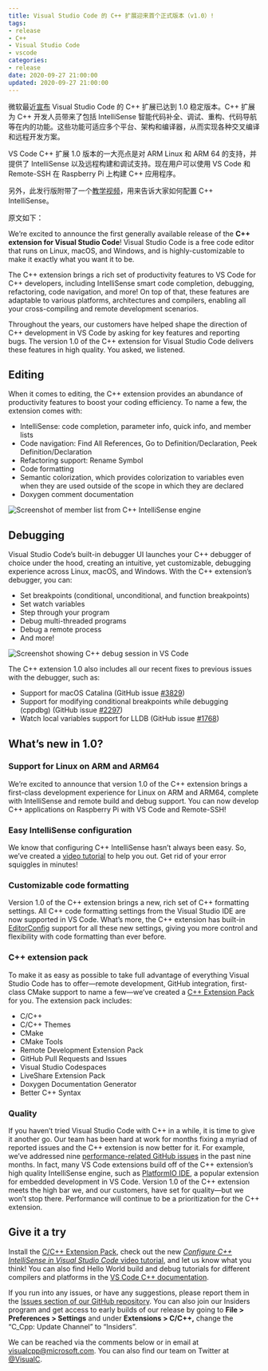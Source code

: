 ```yaml
---
title: Visual Studio Code 的 C++ 扩展迎来首个正式版本（v1.0）!
tags:
- release
- C++
- Visual Studio Code
- vscode
categories:
- release
date: 2020-09-27 21:00:00
updated: 2020-09-27 21:00:00
---
```


微软最近[宣布](https://devblogs.microsoft.com/cppblog/c-in-visual-studio-code-reaches-version-1-0/) Visual Studio Code 的 C++ 扩展已达到 1.0 稳定版本。C++ 扩展为 C++ 开发人员带来了包括 IntelliSense 智能代码补全、调试、重构、代码导航等在内的功能。这些功能可适应多个平台、架构和编译器，从而实现各种交叉编译和远程开发方案。 

VS Code C++ 扩展 1.0 版本的一大亮点是对 ARM Linux 和 ARM 64 的支持，并提供了 IntelliSense 以及远程构建和调试支持。现在用户可以使用 VS Code 和 Remote-SSH 在 Raspberry Pi 上构建 C++ 应用程序。

另外，此发行版附带了一个[教学视频](https://aka.ms/cpp-intelliSense)，用来告诉大家如何配置 C++ IntelliSense。

<!-- more -->

原文如下：

We’re excited to announce the first generally available release of the **C++ extension for Visual Studio Code**! Visual Studio Code is a free code editor that runs on Linux, macOS, and Windows, and is highly-customizable to make it exactly what you want it to be.

The C++ extension brings a rich set of productivity features to VS Code for C++ developers, including IntelliSense smart code completion, debugging, refactoring, code navigation, and more! On top of that, these features are adaptable to various platforms, architectures and compilers, enabling all your cross-compiling and remote development scenarios.

Throughout the years, our customers have helped shape the direction of C++ development in VS Code by asking for key features and reporting bugs. The version 1.0 of the C++ extension for Visual Studio Code delivers these features in high quality. You asked, we listened.

## Editing

When it comes to editing, the C++ extension provides an abundance of productivity features to boost your coding efficiency. To name a few, the extension comes with:

- IntelliSense: code completion, parameter info, quick info, and member lists
- Code navigation: Find All References, Go to Definition/Declaration, Peek Definition/Declaration
- Refactoring support: Rename Symbol
- Code formatting
- Semantic colorization, which provides colorization to variables even when they are used outside of the scope in which they are declared
- Doxygen comment documentation

![Screenshot of member list from C++ IntelliSense engine](https://up-img.yonghong.tech/pic/2020/09/27-11-38-editing-screenshot-02eKoJ.png)

## Debugging

Visual Studio Code’s built-in debugger UI launches your C++ debugger of choice under the hood, creating an intuitive, yet customizable, debugging experience across Linux, macOS, and Windows. With the C++ extension’s debugger, you can:

- Set breakpoints (conditional, unconditional, and function breakpoints)
- Set watch variables
- Step through your program
- Debug multi-threaded programs
- Debug a remote process
- And more!

![Screenshot showing C++ debug session in VS Code](https://up-img.yonghong.tech/pic/2020/09/27-11-38-debug-screenshot-nEYKCp.png)

The C++ extension 1.0 also includes all our recent fixes to previous issues with the debugger, such as:

- Support for macOS Catalina (GitHub issue [#3829](https://github.com/microsoft/vscode-cpptools/issues/3829))
- Support for modifying conditional breakpoints while debugging (cppdbg) (GitHub issue [#2297](https://github.com/microsoft/vscode-cpptools/issues/2297))
- Watch local variables support for LLDB (GitHub issue [#1768](https://github.com/microsoft/vscode-cpptools/issues/1768))

## What’s new in 1.0?

### Support for Linux on ARM and ARM64

We’re excited to announce that version 1.0 of the C++ extension brings a first-class development experience for Linux on ARM and ARM64, complete with IntelliSense and remote build and debug support. You can now develop C++ applications on Raspberry Pi with VS Code and Remote-SSH!

### Easy IntelliSense configuration

We know that configuring C++ IntelliSense hasn’t always been easy. So, we’ve created a [video tutorial](https://aka.ms/cpp-intelliSense) to help you out. Get rid of your error squiggles in minutes!

### Customizable code formatting

Version 1.0 of the C++ extension brings a new, rich set of C++ formatting settings. All C++ code formatting settings from the Visual Studio IDE are now supported in VS Code. What’s more, the C++ extension has built-in [EditorConfig](https://docs.microsoft.com/en-us/visualstudio/ide/cpp-editorconfig-properties?view=vs-2019) support for all these new settings, giving you more control and flexibility with code formatting than ever before.

### C++ extension pack

To make it as easy as possible to take full advantage of everything Visual Studio Code has to offer—remote development, GitHub integration, first-class CMake support to name a few—we’ve created a [C++ Extension Pack](https://marketplace.visualstudio.com/items?itemName=ms-vscode.cpptools-extension-pack) for you. The extension pack includes:

- C/C++
- C/C++ Themes
- CMake
- CMake Tools
- Remote Development Extension Pack
- GitHub Pull Requests and Issues
- Visual Studio Codespaces
- LiveShare Extension Pack
- Doxygen Documentation Generator
- Better C++ Syntax

### Quality

If you haven’t tried Visual Studio Code with C++ in a while, it is time to give it another go. Our team has been hard at work for months fixing a myriad of reported issues and the C++ extension is now better for it. For example, we’ve addressed nine [performance-related GitHub issues](https://github.com/microsoft/vscode-cpptools/issues?q=is%3Aissue+is%3Aclosed+label%3Aperformance+label%3A"fixed+(release+pending)"+sort%3Aupdated-desc) in the past nine months. In fact, many VS Code extensions build off of the C++ extension’s high quality IntelliSense engine, such as [PlatformIO IDE](https://marketplace.visualstudio.com/items?itemName=platformio.platformio-ide), a popular extension for embedded development in VS Code. Version 1.0 of the C++ extension meets the high bar we, and our customers, have set for quality—but we won’t stop there. Performance will continue to be a prioritization for the C++ extension.

## Give it a try

Install the [C/C++ Extension Pack](https://marketplace.visualstudio.com/items?itemName=ms-vscode.cpptools-extension-pack), check out the new [*Configure C++ IntelliSense in Visual Studio Code* video tutorial](https://aka.ms/cpp-intelliSense), and let us know what you think! You can also find Hello World build and debug tutorials for different compilers and platforms in the [VS Code C++ documentation](https://aka.ms/cpphelloworld).

If you run into any issues, or have any suggestions, please report them in the [Issues section of our GitHub repository](https://github.com/Microsoft/vscode-cpptools/issues). You can also join our Insiders program and get access to early builds of our release by going to **File > Preferences > Settings** and under **Extensions > C/C++,** change the “C_Cpp: Update Channel” to “Insiders”.

We can be reached via the comments below or in email at [visualcpp@microsoft.com](mailto:visualcpp@microsoft.com). You can also find our team on Twitter at [@VisualC](https://twitter.com/visualc).


